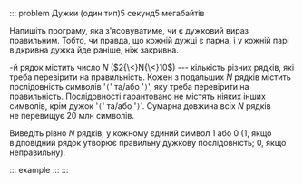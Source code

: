 ::: problem
Дужки (один тип)5 секунд5 мегабайтів

Напишіть програму, яка з'ясовуватиме, чи є дужковий вираз правильним.
Тобто, чи правда, що кожній дужці є парна, і у кожній парі відкривна
дужка йде раніше, ніж закривна.

-й рядок містить число $N$ ($2{\<}N{\<}10$) --- кількість різних рядків,
які треба перевірити на правильність. Кожен з подальших $N$ рядків
містить послідовність символів '`(`' та/або '`)`', яку треба перевірити
на правильність. Послідовності гарантовано не містять ніяких інших
символів, крім дужок '`(`' та/або '`)`'. Сумарна довжина всіх $N$ рядків
не перевищує 20 млн символів.

Виведіть рівно $N$ рядків, у кожному єдиний символ 1 або 0 (1, якщо
відповідний рядок утворює правильну дужкову послідовність; 0, якщо
неправильну).

::: example
:::
:::
